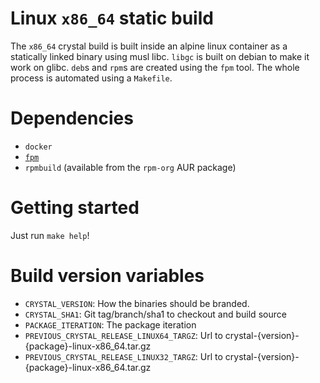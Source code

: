 # Linux `x86_64` static build

The `x86_64` crystal build is built inside an alpine linux container as a
statically linked binary using musl libc. `libgc` is built on debian
to make it work on glibc. `deb`s and `rpm`s are created using the `fpm` tool.
The whole process is automated using a `Makefile`.

# Dependencies

- `docker`
- [`fpm`](https://github.com/jordansissel/fpm)
- `rpmbuild` (available from the `rpm-org` AUR package)

# Getting started

Just run `make help`!

# Build version variables

* `CRYSTAL_VERSION`: How the binaries should be branded.
* `CRYSTAL_SHA1`: Git tag/branch/sha1 to checkout and build source
* `PACKAGE_ITERATION`: The package iteration
* `PREVIOUS_CRYSTAL_RELEASE_LINUX64_TARGZ`: Url to crystal-{version}-{package}-linux-x86_64.tar.gz
* `PREVIOUS_CRYSTAL_RELEASE_LINUX32_TARGZ`: Url to crystal-{version}-{package}-linux-x86_64.tar.gz
